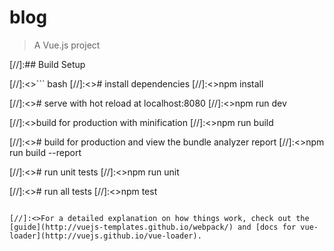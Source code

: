 # blog

> A Vue.js project

[//]:## Build Setup

[//]:<>``` bash
[//]:<># install dependencies
[//]:<>npm install

[//]:<># serve with hot reload at localhost:8080
[//]:<>npm run dev

[//]:<>build for production with minification
[//]:<>npm run build

[//]:<># build for production and view the bundle analyzer report
[//]:<>npm run build --report

[//]:<># run unit tests
[//]:<>npm run unit

[//]:<># run all tests
[//]:<>npm test
```

[//]:<>For a detailed explanation on how things work, check out the [guide](http://vuejs-templates.github.io/webpack/) and [docs for vue-loader](http://vuejs.github.io/vue-loader).
